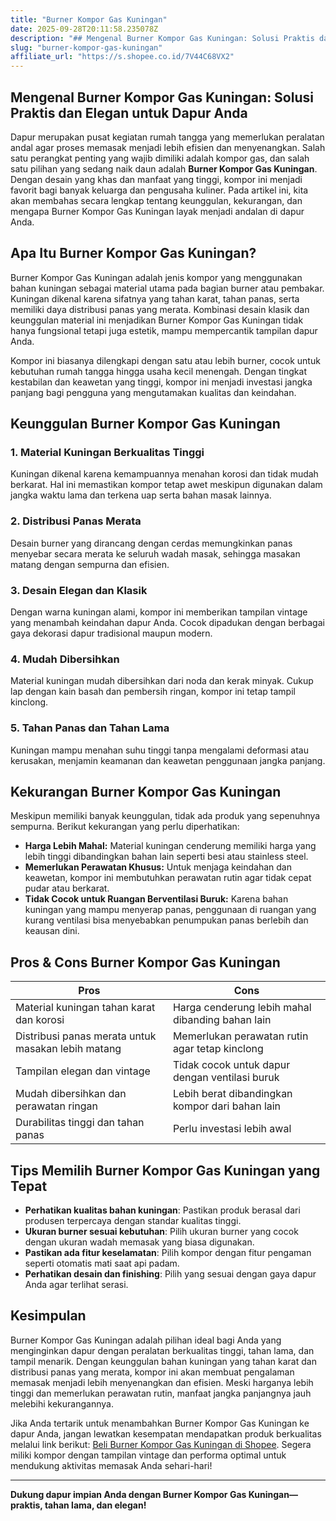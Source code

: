 ```yaml
---
title: "Burner Kompor Gas Kuningan"
date: 2025-09-28T20:11:58.235078Z
description: "## Mengenal Burner Kompor Gas Kuningan: Solusi Praktis dan Elegan untuk Dapur Anda..."
slug: "burner-kompor-gas-kuningan"
affiliate_url: "https://s.shopee.co.id/7V44C68VX2"
---
```

## Mengenal Burner Kompor Gas Kuningan: Solusi Praktis dan Elegan untuk Dapur Anda

Dapur merupakan pusat kegiatan rumah tangga yang memerlukan peralatan andal agar proses memasak menjadi lebih efisien dan menyenangkan. Salah satu perangkat penting yang wajib dimiliki adalah kompor gas, dan salah satu pilihan yang sedang naik daun adalah **Burner Kompor Gas Kuningan**. Dengan desain yang khas dan manfaat yang tinggi, kompor ini menjadi favorit bagi banyak keluarga dan pengusaha kuliner. Pada artikel ini, kita akan membahas secara lengkap tentang keunggulan, kekurangan, dan mengapa Burner Kompor Gas Kuningan layak menjadi andalan di dapur Anda.

## Apa Itu Burner Kompor Gas Kuningan?

Burner Kompor Gas Kuningan adalah jenis kompor yang menggunakan bahan kuningan sebagai material utama pada bagian burner atau pembakar. Kuningan dikenal karena sifatnya yang tahan karat, tahan panas, serta memiliki daya distribusi panas yang merata. Kombinasi desain klasik dan keunggulan material ini menjadikan Burner Kompor Gas Kuningan tidak hanya fungsional tetapi juga estetik, mampu mempercantik tampilan dapur Anda.

Kompor ini biasanya dilengkapi dengan satu atau lebih burner, cocok untuk kebutuhan rumah tangga hingga usaha kecil menengah. Dengan tingkat kestabilan dan keawetan yang tinggi, kompor ini menjadi investasi jangka panjang bagi pengguna yang mengutamakan kualitas dan keindahan.

## Keunggulan Burner Kompor Gas Kuningan

### 1. Material Kuningan Berkualitas Tinggi
Kuningan dikenal karena kemampuannya menahan korosi dan tidak mudah berkarat. Hal ini memastikan kompor tetap awet meskipun digunakan dalam jangka waktu lama dan terkena uap serta bahan masak lainnya.

### 2. Distribusi Panas Merata
Desain burner yang dirancang dengan cerdas memungkinkan panas menyebar secara merata ke seluruh wadah masak, sehingga masakan matang dengan sempurna dan efisien.

### 3. Desain Elegan dan Klasik
Dengan warna kuningan alami, kompor ini memberikan tampilan vintage yang menambah keindahan dapur Anda. Cocok dipadukan dengan berbagai gaya dekorasi dapur tradisional maupun modern.

### 4. Mudah Dibersihkan
Material kuningan mudah dibersihkan dari noda dan kerak minyak. Cukup lap dengan kain basah dan pembersih ringan, kompor ini tetap tampil kinclong.

### 5. Tahan Panas dan Tahan Lama
Kuningan mampu menahan suhu tinggi tanpa mengalami deformasi atau kerusakan, menjamin keamanan dan keawetan penggunaan jangka panjang.

## Kekurangan Burner Kompor Gas Kuningan

Meskipun memiliki banyak keunggulan, tidak ada produk yang sepenuhnya sempurna. Berikut kekurangan yang perlu diperhatikan:

- **Harga Lebih Mahal:** Material kuningan cenderung memiliki harga yang lebih tinggi dibandingkan bahan lain seperti besi atau stainless steel.
- **Memerlukan Perawatan Khusus:** Untuk menjaga keindahan dan keawetan, kompor ini membutuhkan perawatan rutin agar tidak cepat pudar atau berkarat.
- **Tidak Cocok untuk Ruangan Berventilasi Buruk:** Karena bahan kuningan yang mampu menyerap panas, penggunaan di ruangan yang kurang ventilasi bisa menyebabkan penumpukan panas berlebih dan keausan dini.

## Pros & Cons Burner Kompor Gas Kuningan

| **Pros** | **Cons** |
| --- | --- |
| Material kuningan tahan karat dan korosi | Harga cenderung lebih mahal dibanding bahan lain |
| Distribusi panas merata untuk masakan lebih matang | Memerlukan perawatan rutin agar tetap kinclong |
| Tampilan elegan dan vintage | Tidak cocok untuk dapur dengan ventilasi buruk |
| Mudah dibersihkan dan perawatan ringan | Lebih berat dibandingkan kompor dari bahan lain |
| Durabilitas tinggi dan tahan panas | Perlu investasi lebih awal |

## Tips Memilih Burner Kompor Gas Kuningan yang Tepat

- **Perhatikan kualitas bahan kuningan**: Pastikan produk berasal dari produsen terpercaya dengan standar kualitas tinggi.
- **Ukuran burner sesuai kebutuhan**: Pilih ukuran burner yang cocok dengan ukuran wadah memasak yang biasa digunakan.
- **Pastikan ada fitur keselamatan**: Pilih kompor dengan fitur pengaman seperti otomatis mati saat api padam.
- **Perhatikan desain dan finishing**: Pilih yang sesuai dengan gaya dapur Anda agar terlihat serasi.

## Kesimpulan

Burner Kompor Gas Kuningan adalah pilihan ideal bagi Anda yang menginginkan dapur dengan peralatan berkualitas tinggi, tahan lama, dan tampil menarik. Dengan keunggulan bahan kuningan yang tahan karat dan distribusi panas yang merata, kompor ini akan membuat pengalaman memasak menjadi lebih menyenangkan dan efisien. Meski harganya lebih tinggi dan memerlukan perawatan rutin, manfaat jangka panjangnya jauh melebihi kekurangannya.

Jika Anda tertarik untuk menambahkan Burner Kompor Gas Kuningan ke dapur Anda, jangan lewatkan kesempatan mendapatkan produk berkualitas melalui link berikut: [Beli Burner Kompor Gas Kuningan di Shopee](https://s.shopee.co.id/7V44C68VX2). Segera miliki kompor dengan tampilan vintage dan performa optimal untuk mendukung aktivitas memasak Anda sehari-hari!

---

**Dukung dapur impian Anda dengan Burner Kompor Gas Kuningan—praktis, tahan lama, dan elegan!**